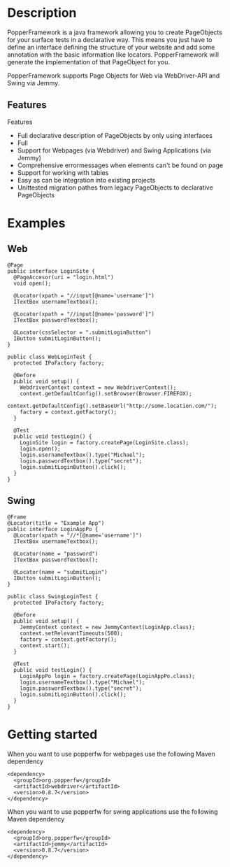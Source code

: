 # Description
PopperFramework is a java framework allowing you to create PageObjects for your surface tests in a declarative way. This means you just have to define an interface defining the structure of your website and add some annotation with the basic information like locators. PopperFramework will generate the implementation of that PageObject for you.

PopperFramework supports Page Objects for Web via WebDriver-API and Swing via Jemmy.

## Features

Features

- Full declarative description of PageObjects by only using interfaces
- Full 
- Support for Webpages (via Webdriver) and Swing Applications (via Jemmy)
- Comprehensive errormessages when elements can't be found on page
- Support for working with tables
- Easy as can be integration into existing projects
- Unittested migration pathes from legacy PageObjects to declarative PageObjects

# Examples

## Web

    @Page
    public interface LoginSite {
      @PageAccesor(uri = "login.html")
      void open();

      @Locator(xpath = "//input[@name='username']")
      ITextBox usernameTextbox();
    
      @Locator(xpath = "//input[@name='password']")
      ITextBox passwordTextbox();
    
      @Locator(cssSelector = ".submitLoginButton")
      IButton submitLoginButton();
    }

    public class WebLoginTest {
      protected IPoFactory factory;

      @Before
      public void setup() {
        WebdriverContext context = new WebdriverContext();
        context.getDefaultConfig().setBrowser(Browser.FIREFOX);
        context.getDefaultConfig().setBaseUrl("http://some.location.com/");
        factory = context.getFactory();
      }

      @Test
      public void testLogin() {
        LoginSite login = factory.createPage(LoginSite.class);
        login.open();
        login.usernameTextbox().type("Michael");
        login.passwordTextbox().type("secret");
        login.submitLoginButton().click();
      }
    }

## Swing

    @Frame
    @Locator(title = "Example App")
    public interface LoginAppPo {
      @Locator(xpath = "//*[@name='username']")
      ITextBox usernameTextbox();
    
      @Locator(name = "password")
      ITextBox passwordTextbox();
    
      @Locator(name = "submitLogin")
      IButton submitLoginButton();
    }

    public class SwingLoginTest { 
      protected IPoFactory factory;

      @Before
      public void setup() {
        JemmyContext context = new JemmyContext(LoginApp.class);
        context.setRelevantTimeouts(500);
        factory = context.getFactory();
        context.start();
      }

      @Test
      public void testLogin() {
        LoginAppPo login = factory.createPage(LoginAppPo.class);
        login.usernameTextbox().type("Michael");
        login.passwordTextbox().type("secret");
        login.submitLoginButton().click();
      }
    }

# Getting started

When you want to use popperfw for webpages use the following Maven dependency

    <dependency>
      <groupId>org.popperfw</groupId>
      <artifactId>webdriver</artifactId>
      <version>0.8.7</version>
    </dependency>

When you want to use popperfw for swing applications use the following Maven dependency

    <dependency>
      <groupId>org.popperfw</groupId>
      <artifactId>jemmy</artifactId>
      <version>0.8.7</version>
    </dependency>

